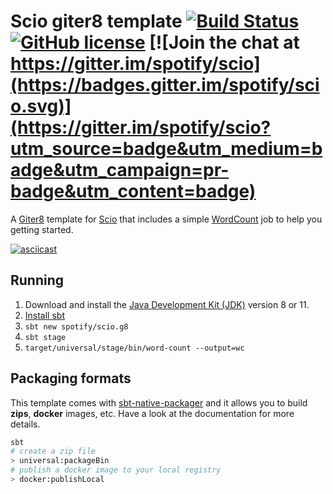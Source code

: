 Scio giter8 template
[![Build Status](https://travis-ci.org/spotify/scio.g8.svg?branch=master)](https://travis-ci.org/spotify/scio.g8)
[![GitHub license](https://img.shields.io/github/license/spotify/scio.g8.svg)](./LICENSE)
[![Join the chat at https://gitter.im/spotify/scio](https://badges.gitter.im/spotify/scio.svg)](https://gitter.im/spotify/scio?utm_source=badge&utm_medium=badge&utm_campaign=pr-badge&utm_content=badge)
====================

A [Giter8][g8] template for [Scio][scio] that includes a simple [WordCount][WordCount] job to help you getting started.

[![asciicast](https://asciinema.org/a/2UbkLYD3BQgdQnXjuMeI7c8dZ.svg)](https://asciinema.org/a/2UbkLYD3BQgdQnXjuMeI7c8dZ?autoplay=1)

## Running

1. Download and install the [Java Development Kit (JDK)](https://adoptopenjdk.net/index.html) version 8 or 11.
2. [Install sbt](http://www.scala-sbt.org/1.x/docs/Setup.html)
3. `sbt new spotify/scio.g8`
4. `sbt stage`
5. `target/universal/stage/bin/word-count --output=wc`

## Packaging formats

This template comes with [sbt-native-packager](https://sbt-native-packager.readthedocs.io) and it allows you to build **zips**, **docker** images, etc. Have a look at the documentation for more details.

```bash
sbt
# create a zip file
> universal:packageBin
# publish a docker image to your local registry
> docker:publishLocal
```

[g8]: http://www.foundweekends.org/giter8/
[scio]: http://github.com/spotify/scio/
[WordCount]: src/main/g8/src/main/scala/$organization__packaged$/WordCount.scala 
